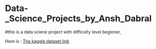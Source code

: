 # Data-_Science_Projects_by_Ansh_Dabral
#this is a data sciene project with difficulty level beginner,

Here is : [The kaggle dataset link](https://www.kaggle.com/datasets/mlg-ulb/creditcardfraud)
